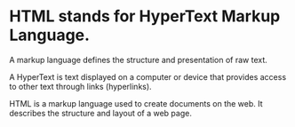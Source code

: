 # HTML stands for HyperText Markup Language.

A markup language defines the structure and presentation of raw text.

A HyperText is text displayed on a computer or device that provides access to other text through links (hyperlinks).

HTML is a markup language used to create documents on the web. It describes the structure and layout of a web page.
